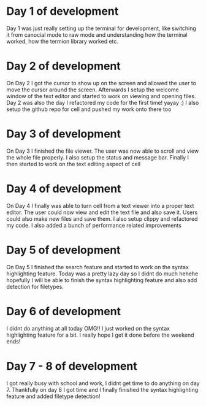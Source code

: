 # Day 1 of development
Day 1 was just really setting up the terminal for development, like switching it from canocial mode to raw mode and understanding how the terminal worked, how the termion library worked etc.

# Day 2 of development
On Day 2 I got the cursor to show up on the screen and allowed the user to move the cursor around the screen. Afterwards I setup the welcome window of the text editor and started to work on viewing and opening files. Day 2 was also the day I refactored my code for the first time! yayay :) I also setup the github repo for cell and pushed my work onto there too

# Day 3 of development
On Day 3 I finished the file viewer. The user was now able to scroll and view the whole file properly. I also setup the status and message bar. Finally I then started to work on the text editing aspect of cell

# Day 4 of development
On Day 4 I finally was able to turn cell from a text viewer into a proper text editor. The user could now view and edit the text file and also save it. Users could also make new files and save them. I also setup clippy and refactored my code. I also added a bunch of performance related improvements

# Day 5 of development
On Day 5 I finished the search feature and started to work on the syntax highlighting feature. Today was a pretty lazy day so I didnt do much hehehe hopefully I will be able to finish the syntax highlighting feature and also add detection for filetypes.

# Day 6 of development
I didnt do anything at all today OMG!! I just worked on the syntax highlighting feature for a bit. I really hope I get it done before the weekend ends!

# Day 7 - 8 of development
I got really busy with school and work, I didnt get time to do anything on day 7. Thankfully on day 8 I got time and I finally finished the syntax highlighting feature and added filetype detection!